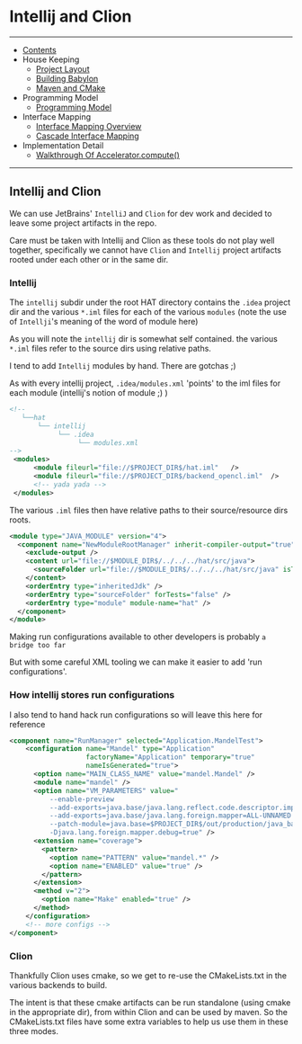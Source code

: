 
#  Intellij and Clion
----

* [Contents](hat-00.md)
* House Keeping
    * [Project Layout](hat-01-01-project-layout.md)
    * [Building Babylon](hat-01-02-building-babylon.md)
    * [Maven and CMake](hat-01-03-maven-cmake.md)
* Programming Model
    * [Programming Model](hat-03-programming-model.md)
* Interface Mapping
    * [Interface Mapping Overview](hat-04-01-interface-mapping.md)
    * [Cascade Interface Mapping](hat-04-02-cascade-interface-mapping.md)
* Implementation Detail
    * [Walkthrough Of Accelerator.compute()](hat-accelerator-compute.md)

---

## Intellij and Clion

We can use JetBrains' `IntelliJ` and `Clion` for dev work and 
decided to leave some project artifacts in the repo.

Care must be taken with Intellij and Clion 
as these tools do not play well together,
specifically we cannot have `Clion` and `Intellij`
project artifacts rooted under each other or in the same dir.

### Intellij
The `intellij` subdir under the root HAT directory
contains the `.idea` project dir and the various `*.iml` files
for each of the various `modules`
(note the use of `Intellji`'s meaning of the word of module here)

As you will note the `intellij` dir is somewhat self contained.  the various `*.iml`
files refer to the source dirs using relative paths.

I tend to add `Intellij` modules by hand.  There are gotchas ;)

As with every intellij project, `.idea/modules.xml` 'points' to the iml files for each module (intellij's notion of module ;) )
```xml
<!--
   └──hat
       └── intellij
            └── .idea
                 └── modules.xml
-->
 <modules>
      <module fileurl="file://$PROJECT_DIR$/hat.iml"   />
      <module fileurl="file://$PROJECT_DIR$/backend_opencl.iml"  />
      <!-- yada yada -->
 </modules>

```

The various `.iml` files then  have relative paths to their source/resource dirs roots.

```xml
<module type="JAVA_MODULE" version="4">
  <component name="NewModuleRootManager" inherit-compiler-output="true">
    <exclude-output />
    <content url="file://$MODULE_DIR$/../../../hat/src/java">
      <sourceFolder url="file://$MODULE_DIR$/../../../hat/src/java" isTestSource="false" />
    </content>
    <orderEntry type="inheritedJdk" />
    <orderEntry type="sourceFolder" forTests="false" />
    <orderEntry type="module" module-name="hat" />
  </component>
</module>

```

Making run configurations available to other developers is probably `a bridge too far`

But with some careful XML tooling we can make it easier to add 'run configurations'.

### How intellij stores run configurations

I also tend to hand hack run configurations so will leave this here for reference

```xml
<component name="RunManager" selected="Application.MandelTest">
    <configuration name="Mandel" type="Application"
                   factoryName="Application" temporary="true"
                   nameIsGenerated="true">
      <option name="MAIN_CLASS_NAME" value="mandel.Mandel" />
      <module name="mandel" />
      <option name="VM_PARAMETERS" value="
          --enable-preview
          --add-exports=java.base/java.lang.reflect.code.descriptor.impl=ALL-UNNAMED
          --add-exports=java.base/java.lang.foreign.mapper=ALL-UNNAMED
          --patch-module=java.base=$PROJECT_DIR$/out/production/java_base_patch
          -Djava.lang.foreign.mapper.debug=true" />
      <extension name="coverage">
        <pattern>
          <option name="PATTERN" value="mandel.*" />
          <option name="ENABLED" value="true" />
        </pattern>
      </extension>
      <method v="2">
        <option name="Make" enabled="true" />
      </method>
    </configuration>
    <!-- more configs -->
</component>
```

### Clion

Thankfully Clion uses cmake, so we get to re-use the CMakeLists.txt in the various backends to build.

The intent is that these cmake artifacts can be run standalone (using cmake in the appropriate dir),
from within Clion and can be used by maven.  So the CMakeLists.txt files have some extra variables to
help us use them in these three modes.  





